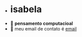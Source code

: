 - # isabela
- 🌻 **pensamento computacioal**
- 🌈 meu email de contato é [email](isabela.montengro.souza@escola.pr.gov.br)
